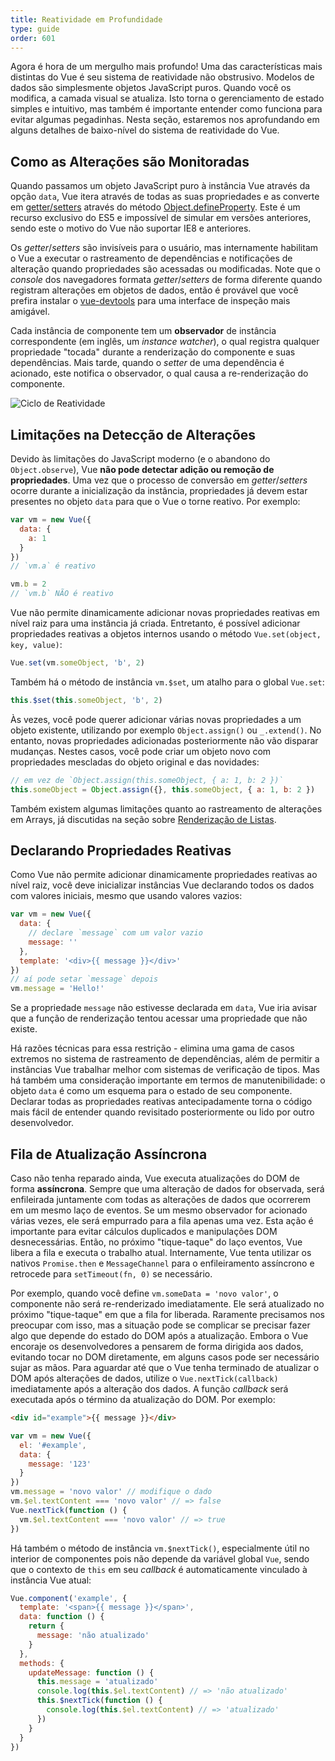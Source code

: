```yaml
---
title: Reatividade em Profundidade
type: guide
order: 601
---
```


Agora é hora de um mergulho mais profundo! Uma das características mais distintas do Vue é seu sistema de reatividade não obstrusivo. Modelos de dados são simplesmente objetos JavaScript puros. Quando você os modifica, a camada visual se atualiza. Isto torna o gerenciamento de estado simples e intuitivo, mas também é importante entender como funciona para evitar algumas pegadinhas. Nesta seção, estaremos nos aprofundando em alguns detalhes de baixo-nível do sistema de reatividade do Vue.

## Como as Alterações são Monitoradas

Quando passamos um objeto JavaScript puro à instância Vue através da opção `data`, Vue itera através de todas as suas propriedades e as converte em [getter/setters](https://developer.mozilla.org/en-US/docs/Web/JavaScript/Guide/Working_with_Objects#Defining_getters_and_setters) através do método [Object.defineProperty](https://developer.mozilla.org/en-US/docs/Web/JavaScript/Guide/Working_with_Objects#Defining_getters_and_setters). Este é um recurso exclusivo do ES5 e impossível de simular em versões anteriores, sendo este o motivo do Vue não suportar IE8 e anteriores.

Os _getter_/_setters_ são invisíveis para o usuário, mas internamente habilitam o Vue a executar o rastreamento de dependências e notificações de alteração quando propriedades são acessadas ou modificadas. Note que o _console_ dos navegadores formata _getter_/_setters_ de forma diferente quando registram alterações em objetos de dados, então é provável que você prefira instalar o [vue-devtools](https://github.com/vuejs/vue-devtools) para uma interface de inspeção mais amigável.

Cada instância de componente tem um **observador** de instância correspondente (em inglês, um _instance watcher_), o qual registra qualquer propriedade "tocada" durante a renderização do componente e suas dependências. Mais tarde, quando o _setter_ de uma dependência é acionado, este notifica o observador, o qual causa a re-renderização do componente.

![Ciclo de Reatividade](/images/data.png)

## Limitações na Detecção de Alterações

Devido às limitações do JavaScript moderno (e o abandono do `Object.observe`), Vue **não pode detectar adição ou remoção de propriedades**. Uma vez que o processo de conversão em _getter_/_setters_ ocorre durante a inicialização da instância, propriedades já devem estar presentes no objeto `data` para que o Vue o torne reativo. Por exemplo:

``` js
var vm = new Vue({
  data: {
    a: 1
  }
})
// `vm.a` é reativo

vm.b = 2
// `vm.b` NÃO é reativo
```

Vue não permite dinamicamente adicionar novas propriedades reativas em nível raiz para uma instância já criada. Entretanto, é possível adicionar propriedades reativas a objetos internos usando o método `Vue.set(object, key, value)`:

``` js
Vue.set(vm.someObject, 'b', 2)
```

Também há o método de instância `vm.$set`, um atalho para o global `Vue.set`:

``` js
this.$set(this.someObject, 'b', 2)
```

Às vezes, você pode querer adicionar várias novas propriedades a um objeto existente, utilizando por exemplo `Object.assign()` ou `_.extend()`. No entanto, novas propriedades adicionadas posteriormente não vão disparar mudanças. Nestes casos, você pode criar um objeto novo com propriedades mescladas do objeto original e das novidades:

``` js
// em vez de `Object.assign(this.someObject, { a: 1, b: 2 })`
this.someObject = Object.assign({}, this.someObject, { a: 1, b: 2 })
```

Também existem algumas limitações quanto ao rastreamento de alterações em Arrays, já discutidas na seção sobre [Renderização de Listas](list.html#Limitacoes).

## Declarando Propriedades Reativas

Como Vue não permite adicionar dinamicamente propriedades reativas ao nível raiz, você deve inicializar instâncias Vue declarando todos os dados com valores iniciais, mesmo que usando valores vazios:

``` js
var vm = new Vue({
  data: {
    // declare `message` com um valor vazio
    message: ''
  },
  template: '<div>{{ message }}</div>'
})
// aí pode setar `message` depois
vm.message = 'Hello!'
```

Se a propriedade `message` não estivesse declarada em `data`, Vue iria avisar que a função de renderização tentou acessar uma propriedade que não existe.

Há razões técnicas para essa restrição - elimina uma gama de casos extremos no sistema de rastreamento de dependências, além de permitir a instâncias Vue trabalhar melhor com sistemas de verificação de tipos. Mas há também uma consideração importante em termos de manutenibilidade: o objeto `data` é como um esquema para o estado de seu componente. Declarar todas as propriedades reativas antecipadamente torna o código mais fácil de entender quando revisitado posteriormente ou lido por outro desenvolvedor.

## Fila de Atualização Assíncrona

Caso não tenha reparado ainda, Vue executa atualizações do DOM de forma **assíncrona**. Sempre que uma alteração de dados for observada, será enfileirada juntamente com todas as alterações de dados que ocorrerem em um mesmo laço de eventos. Se um mesmo observador for acionado várias vezes, ele será empurrado para a fila apenas uma vez. Esta ação é importante para evitar cálculos duplicados e manipulações DOM desnecessárias. Então, no próximo "tique-taque" do laço eventos, Vue libera a fila e executa o trabalho atual. Internamente, Vue tenta utilizar os nativos `Promise.then` e `MessageChannel` para o enfileiramento assíncrono e retrocede para `setTimeout(fn, 0)` se necessário.

Por exemplo, quando você define `vm.someData = 'novo valor'`, o componente não será re-renderizado imediatamente. Ele será atualizado no próximo "tique-taque" em que a fila for liberada. Raramente precisamos nos preocupar com isso, mas a situação pode se complicar se precisar fazer algo que depende do estado do DOM após a atualização. Embora o Vue encoraje os desenvolvedores a pensarem de forma dirigida aos dados, evitando tocar no DOM diretamente, em alguns casos pode ser necessário sujar as mãos. Para aguardar até que o Vue tenha terminado de atualizar o DOM após alterações de dados, utilize o `Vue.nextTick(callback)` imediatamente após a alteração dos dados. A função _callback_ será executada após o término da atualização do DOM. Por exemplo:

``` html
<div id="example">{{ message }}</div>
```

``` js
var vm = new Vue({
  el: '#example',
  data: {
    message: '123'
  }
})
vm.message = 'novo valor' // modifique o dado
vm.$el.textContent === 'novo valor' // => false
Vue.nextTick(function () {
  vm.$el.textContent === 'novo valor' // => true
})
```

Há também o método de instância `vm.$nextTick()`, especialmente útil no interior de componentes pois não depende da variável global `Vue`, sendo que o contexto de `this` em seu _callback_ é automaticamente vinculado à instância Vue atual:

``` js
Vue.component('example', {
  template: '<span>{{ message }}</span>',
  data: function () {
    return {
      message: 'não atualizado'
    }
  },
  methods: {
    updateMessage: function () {
      this.message = 'atualizado'
      console.log(this.$el.textContent) // => 'não atualizado'
      this.$nextTick(function () {
        console.log(this.$el.textContent) // => 'atualizado'
      })
    }
  }
})
```
